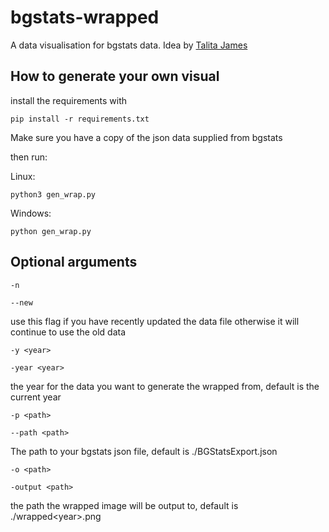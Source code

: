 # bgstats-wrapped

A data visualisation for bgstats data. Idea by [Talita James](https://www.github.com/TalitaJames)

## How to generate your own visual 

install the requirements with

```pip install -r requirements.txt```

Make sure you have a copy of the json data supplied from bgstats

then run: 

Linux: 

```python3 gen_wrap.py```

Windows:

```python gen_wrap.py```

## Optional arguments
```-n```

```--new```

use this flag if you have recently updated the data file otherwise it will continue to use the old data

```-y <year>```

```-year <year>```

the year for the data you want to generate the wrapped from, default is the current year

```-p <path>```

```--path <path>```

The path to your bgstats json file, default is ./BGStatsExport.json

```-o <path>```

```-output <path>```

the path the wrapped image will be output to, default is ./wrapped\<year\>.png

